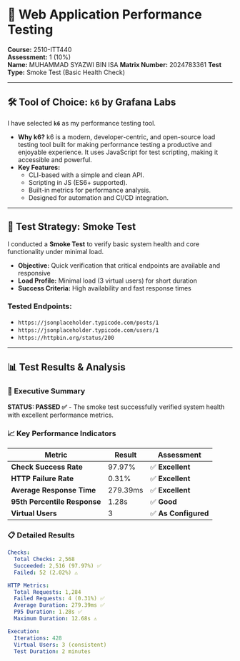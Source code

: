 # 🚀 Web Application Performance Testing

**Course:** 2510-ITT440  
**Assessment:** 1 (10%)  
**Name:** MUHAMMAD SYAZWI BIN ISA 
**Matrix Number:** 2024783361
**Test Type:** Smoke Test (Basic Health Check)  


---

## 🛠️ Tool of Choice: `k6` by Grafana Labs

I have selected **`k6`** as my performance testing tool.

*   **Why k6?** k6 is a modern, developer-centric, and open-source load testing tool built for making performance testing a productive and enjoyable experience. It uses JavaScript for test scripting, making it accessible and powerful.
*   **Key Features:**
    *   CLI-based with a simple and clean API.
    *   Scripting in JS (ES6+ supported).
    *   Built-in metrics for performance analysis.
    *   Designed for automation and CI/CD integration.

---

## 🧪 Test Strategy: Smoke Test

I conducted a **Smoke Test** to verify basic system health and core functionality under minimal load.

*   **Objective:** Quick verification that critical endpoints are available and responsive
*   **Load Profile:** Minimal load (3 virtual users) for short duration
*   **Success Criteria:** High availability and fast response times

### Tested Endpoints:
- `https://jsonplaceholder.typicode.com/posts/1`
- `https://jsonplaceholder.typicode.com/users/1` 
- `https://httpbin.org/status/200`

---

## 📊 Test Results & Analysis

### 🎯 Executive Summary
**STATUS: PASSED ✅** - The smoke test successfully verified system health with excellent performance metrics.

### 📈 Key Performance Indicators

| Metric | Result | Assessment |
|--------|--------|------------|
| **Check Success Rate** | 97.97% | ✅ **Excellent** |
| **HTTP Failure Rate** | 0.31% | ✅ **Excellent** |
| **Average Response Time** | 279.39ms | ✅ **Excellent** |
| **95th Percentile Response** | 1.28s | ✅ **Good** |
| **Virtual Users** | 3 | ✅ **As Configured** |

### 📋 Detailed Results

```yaml
Checks:
  Total Checks: 2,568
  Succeeded: 2,516 (97.97%) ✅
  Failed: 52 (2.02%) ⚠️

HTTP Metrics:
  Total Requests: 1,284
  Failed Requests: 4 (0.31%) ✅
  Average Duration: 279.39ms ✅
  P95 Duration: 1.28s ✅
  Maximum Duration: 12.68s ⚠️

Execution:
  Iterations: 428
  Virtual Users: 3 (consistent)
  Test Duration: 2 minutes

